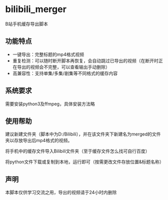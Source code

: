 # bilibili_merger
B站手机缓存导出脚本

## 功能特点

- 一键导出：完整标题的mp4格式视频
- 重复检测：可以随时断开脚本再恢复，会自动跳过已导出的视频（在断开时正在导出的视频会不完整，可以查看输出手动删除）
- 高兼容性：支持单集/多集/剧集等不同格式的缓存内容

## 系统要求

需要安装python3及ffmpeg，具体安装方法略

## 使用帮助

建议新建文件夹（脚本中为D:/Bilibili），并在该文件夹下新建名为merged的文件夹以存放导出后mp4格式的视频。

将手机中的缓存文件导入Bilibili文件夹（至于缓存文件怎么找可自行百度）

将python文件下载或复制到本地，运行即可（按需更改文件存放位置&标题名称）

## 声明

本脚本仅供学习交流之用，导出的视频请于24小时内删除
